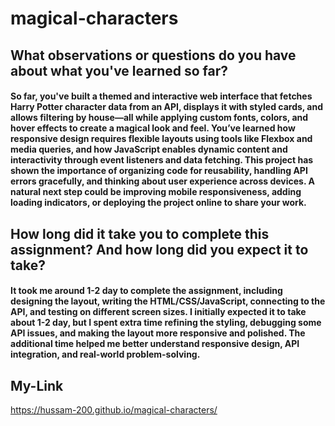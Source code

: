 # magical-characters

## What observations or questions do you have about what you've learned so far?

#### So far, you've built a themed and interactive web interface that fetches Harry Potter character data from an API, displays it with styled cards, and allows filtering by house—all while applying custom fonts, colors, and hover effects to create a magical look and feel. You’ve learned how responsive design requires flexible layouts using tools like Flexbox and media queries, and how JavaScript enables dynamic content and interactivity through event listeners and data fetching. This project has shown the importance of organizing code for reusability, handling API errors gracefully, and thinking about user experience across devices. A natural next step could be improving mobile responsiveness, adding loading indicators, or deploying the project online to share your work.


## How long did it take you to complete this assignment? And how long did you expect it to take?


#### It took me around 1-2 day to complete the assignment, including designing the layout, writing the HTML/CSS/JavaScript, connecting to the API, and testing on different screen sizes. I initially expected it to take about 1-2 day, but I spent extra time refining the styling, debugging some API issues, and making the layout more responsive and polished. The additional time helped me better understand responsive design, API integration, and real-world problem-solving.


## My-Link
https://hussam-200.github.io/magical-characters/
